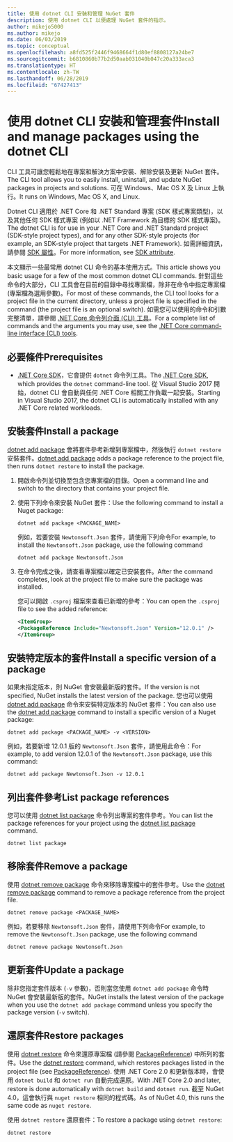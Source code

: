 ```yaml
---
title: 使用 dotnet CLI 安裝和管理 NuGet 套件
description: 使用 dotnet CLI 以便處理 NuGet 套件的指示。
author: mikejo5000
ms.author: mikejo
ms.date: 06/03/2019
ms.topic: conceptual
ms.openlocfilehash: a8fd525f2446f9468664f1d80ef8808127a24be7
ms.sourcegitcommit: b6810860b77b2d50aab031040b047c20a333aca3
ms.translationtype: HT
ms.contentlocale: zh-TW
ms.lasthandoff: 06/28/2019
ms.locfileid: "67427413"
---
```

# <a name="install-and-manage-packages-using-the-dotnet-cli"></a><span data-ttu-id="34b7f-103">使用 dotnet CLI 安裝和管理套件</span><span class="sxs-lookup"><span data-stu-id="34b7f-103">Install and manage packages using the dotnet CLI</span></span>

<span data-ttu-id="34b7f-104">CLI 工具可讓您輕鬆地在專案和解決方案中安裝、解除安裝及更新 NuGet 套件。</span><span class="sxs-lookup"><span data-stu-id="34b7f-104">The CLI tool allows you to easily install, uninstall, and update NuGet packages in projects and solutions.</span></span> <span data-ttu-id="34b7f-105">可在 Windows、Mac OS X 及 Linux 上執行。</span><span class="sxs-lookup"><span data-stu-id="34b7f-105">It runs on Windows, Mac OS X, and Linux.</span></span>

<span data-ttu-id="34b7f-106">Dotnet CLI 適用於 .NET Core 和 .NET Standard 專案 (SDK 樣式專案類型)，以及其他任何 SDK 樣式專案 (例如以 .NET Framework 為目標的 SDK 樣式專案)。</span><span class="sxs-lookup"><span data-stu-id="34b7f-106">The dotnet CLI is for use in your .NET Core and .NET Standard project (SDK-style project types), and for any other SDK-style projects (for example, an SDK-style project that targets .NET Framework).</span></span> <span data-ttu-id="34b7f-107">如需詳細資訊，請參閱 [SDK 屬性](/dotnet/core/tools/csproj#additions)。</span><span class="sxs-lookup"><span data-stu-id="34b7f-107">For more information, see [SDK attribute](/dotnet/core/tools/csproj#additions).</span></span>

<span data-ttu-id="34b7f-108">本文顯示一些最常用 dotnet CLI 命令的基本使用方式。</span><span class="sxs-lookup"><span data-stu-id="34b7f-108">This article shows you basic usage for a few of the most common dotnet CLI commands.</span></span> <span data-ttu-id="34b7f-109">針對這些命令的大部分，CLI 工具會在目前的目錄中尋找專案檔，除非在命令中指定專案檔 (專案檔為選用參數)。</span><span class="sxs-lookup"><span data-stu-id="34b7f-109">For most of these commands, the CLI tool looks for a project file in the current directory, unless a project file is specified in the command (the project file is an optional switch).</span></span> <span data-ttu-id="34b7f-110">如需您可以使用的命令和引數完整清單，請參閱 [.NET Core 命令列介面 (CLI) 工具](../tools/dotnet-commands.md)。</span><span class="sxs-lookup"><span data-stu-id="34b7f-110">For a complete list of commands and the arguments you may use, see the [.NET Core command-line interface (CLI) tools](../tools/dotnet-commands.md).</span></span>

## <a name="prerequisites"></a><span data-ttu-id="34b7f-111">必要條件</span><span class="sxs-lookup"><span data-stu-id="34b7f-111">Prerequisites</span></span>

- <span data-ttu-id="34b7f-112">[.NET Core SDK](https://www.microsoft.com/net/download/)，它會提供 `dotnet` 命令列工具。</span><span class="sxs-lookup"><span data-stu-id="34b7f-112">The [.NET Core SDK](https://www.microsoft.com/net/download/), which provides the `dotnet` command-line tool.</span></span> <span data-ttu-id="34b7f-113">從 Visual Studio 2017 開始，dotnet CLI 會自動與任何 .NET Core 相關工作負載一起安裝。</span><span class="sxs-lookup"><span data-stu-id="34b7f-113">Starting in Visual Studio 2017, the dotnet CLI is automatically installed with any .NET Core related workloads.</span></span>

## <a name="install-a-package"></a><span data-ttu-id="34b7f-114">安裝套件</span><span class="sxs-lookup"><span data-stu-id="34b7f-114">Install a package</span></span>

<span data-ttu-id="34b7f-115">[dotnet add package](/dotnet/core/tools/dotnet-add-package?tabs=netcore2x) 會將套件參考新增到專案檔中，然後執行 `dotnet restore` 安裝套件。</span><span class="sxs-lookup"><span data-stu-id="34b7f-115">[dotnet add package](/dotnet/core/tools/dotnet-add-package?tabs=netcore2x) adds a package reference to the project file, then runs `dotnet restore` to install the package.</span></span>

1. <span data-ttu-id="34b7f-116">開啟命令列並切換至包含您專案檔的目錄。</span><span class="sxs-lookup"><span data-stu-id="34b7f-116">Open a command line and switch to the directory that contains your project file.</span></span>

2. <span data-ttu-id="34b7f-117">使用下列命令來安裝 NuGet 套件：</span><span class="sxs-lookup"><span data-stu-id="34b7f-117">Use the following command to install a Nuget package:</span></span>

    ```cli
    dotnet add package <PACKAGE_NAME>
    ```

    <span data-ttu-id="34b7f-118">例如，若要安裝 `Newtonsoft.Json` 套件，請使用下列命令</span><span class="sxs-lookup"><span data-stu-id="34b7f-118">For example, to install the `Newtonsoft.Json` package, use the following command</span></span>

    ```cli
    dotnet add package Newtonsoft.Json
    ```

3. <span data-ttu-id="34b7f-119">在命令完成之後，請查看專案檔以確定已安裝套件。</span><span class="sxs-lookup"><span data-stu-id="34b7f-119">After the command completes, look at the project file to make sure the package was installed.</span></span>

   <span data-ttu-id="34b7f-120">您可以開啟 `.csproj` 檔案來查看已新增的參考：</span><span class="sxs-lookup"><span data-stu-id="34b7f-120">You can open the `.csproj` file to see the added reference:</span></span>

    ```xml
   <ItemGroup>
    <PackageReference Include="Newtonsoft.Json" Version="12.0.1" />
   </ItemGroup>
    ```

## <a name="install-a-specific-version-of-a-package"></a><span data-ttu-id="34b7f-121">安裝特定版本的套件</span><span class="sxs-lookup"><span data-stu-id="34b7f-121">Install a specific version of a package</span></span>

<span data-ttu-id="34b7f-122">如果未指定版本，則 NuGet 會安裝最新版的套件。</span><span class="sxs-lookup"><span data-stu-id="34b7f-122">If the version is not specified, NuGet installs the latest version of the package.</span></span> <span data-ttu-id="34b7f-123">您也可以使用 [dotnet add package](/dotnet/core/tools/dotnet-add-package?tabs=netcore2x) 命令來安裝特定版本的 NuGet 套件：</span><span class="sxs-lookup"><span data-stu-id="34b7f-123">You can also use the [dotnet add package](/dotnet/core/tools/dotnet-add-package?tabs=netcore2x) command to install a specific version of a Nuget package:</span></span>

```cli
dotnet add package <PACKAGE_NAME> -v <VERSION>
```

<span data-ttu-id="34b7f-124">例如，若要新增 12.0.1 版的 `Newtonsoft.Json` 套件，請使用此命令：</span><span class="sxs-lookup"><span data-stu-id="34b7f-124">For example, to add version 12.0.1 of the `Newtonsoft.Json` package, use this command:</span></span>

```cli
dotnet add package Newtonsoft.Json -v 12.0.1
```

## <a name="list-package-references"></a><span data-ttu-id="34b7f-125">列出套件參考</span><span class="sxs-lookup"><span data-stu-id="34b7f-125">List package references</span></span>

<span data-ttu-id="34b7f-126">您可以使用 [dotnet list package](/dotnet/core/tools/dotnet-list-package?tabs=netcore2x) 命令列出專案的套件參考。</span><span class="sxs-lookup"><span data-stu-id="34b7f-126">You can list the package references for your project using the [dotnet list package](/dotnet/core/tools/dotnet-list-package?tabs=netcore2x) command.</span></span>

```cli
dotnet list package
```

## <a name="remove-a-package"></a><span data-ttu-id="34b7f-127">移除套件</span><span class="sxs-lookup"><span data-stu-id="34b7f-127">Remove a package</span></span>

<span data-ttu-id="34b7f-128">使用 [dotnet remove package](/dotnet/core/tools/dotnet-remove-package?tabs=netcore2x) 命令來移除專案檔中的套件參考。</span><span class="sxs-lookup"><span data-stu-id="34b7f-128">Use the [dotnet remove package](/dotnet/core/tools/dotnet-remove-package?tabs=netcore2x) command to remove a package reference from the project file.</span></span>

```cli
dotnet remove package <PACKAGE_NAME>
```

<span data-ttu-id="34b7f-129">例如，若要移除 `Newtonsoft.Json` 套件，請使用下列命令</span><span class="sxs-lookup"><span data-stu-id="34b7f-129">For example, to remove the `Newtonsoft.Json` package, use the following command</span></span>

```cli
dotnet remove package Newtonsoft.Json
```

## <a name="update-a-package"></a><span data-ttu-id="34b7f-130">更新套件</span><span class="sxs-lookup"><span data-stu-id="34b7f-130">Update a package</span></span>

<span data-ttu-id="34b7f-131">除非您指定套件版本 (`-v` 參數)，否則當您使用 `dotnet add package` 命令時 NuGet 會安裝最新版的套件。</span><span class="sxs-lookup"><span data-stu-id="34b7f-131">NuGet installs the latest version of the package when you use the `dotnet add package` command unless you specify the package version (`-v` switch).</span></span>

## <a name="restore-packages"></a><span data-ttu-id="34b7f-132">還原套件</span><span class="sxs-lookup"><span data-stu-id="34b7f-132">Restore packages</span></span>

<span data-ttu-id="34b7f-133">使用 [dotnet restore](/dotnet/core/tools/dotnet-restore?tabs=netcore2x) 命令來還原專案檔 (請參閱 [PackageReference](../consume-packages/package-references-in-project-files.md)) 中所列的套件。</span><span class="sxs-lookup"><span data-stu-id="34b7f-133">Use the [dotnet restore](/dotnet/core/tools/dotnet-restore?tabs=netcore2x) command, which restores packages listed in the project file (see [PackageReference](../consume-packages/package-references-in-project-files.md)).</span></span> <span data-ttu-id="34b7f-134">使用 .NET Core 2.0 和更新版本時，會使用 `dotnet build` 和 `dotnet run` 自動完成還原。</span><span class="sxs-lookup"><span data-stu-id="34b7f-134">With .NET Core 2.0 and later, restore is done automatically with `dotnet build` and `dotnet run`.</span></span> <span data-ttu-id="34b7f-135">截至 NuGet 4.0，這會執行與 `nuget restore` 相同的程式碼。</span><span class="sxs-lookup"><span data-stu-id="34b7f-135">As of NuGet 4.0, this runs the same code as `nuget restore`.</span></span>

<span data-ttu-id="34b7f-136">使用 `dotnet restore` 還原套件：</span><span class="sxs-lookup"><span data-stu-id="34b7f-136">To restore a package using `dotnet restore`:</span></span>

```cli
dotnet restore 
```
